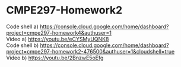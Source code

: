 # CMPE297-Homework2
Code shell a) https://console.cloud.google.com/home/dashboard?project=cmpe297-homework4&authuser=1 <br>
Video a) https://youtu.be/eCYSMyUQNK8 <br>
Code shell b) https://console.cloud.google.com/home/dashboard?project=cmpe297-homework2-476500&authuser=1&cloudshell=true <br>
Video b) https://youtu.be/2BnzwE5oEfg <br>
